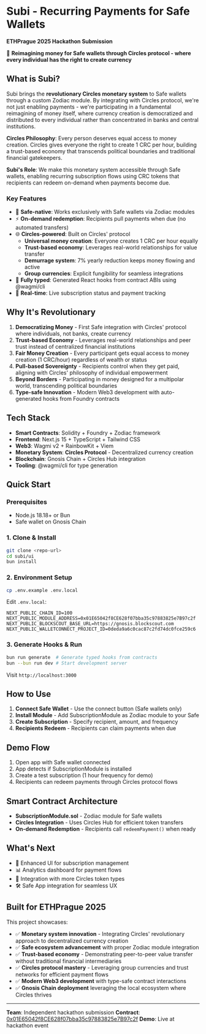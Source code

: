 # Subi - Recurring Payments for Safe Wallets

**ETHPrague 2025 Hackathon Submission**

🚀 **Reimagining money for Safe wallets through Circles protocol - where every individual has the right to create currency**

## What is Subi?

Subi brings the **revolutionary Circles monetary system** to Safe wallets through a custom Zodiac module. By integrating with Circles protocol, we're not just enabling payments - we're participating in a fundamental reimagining of money itself, where currency creation is democratized and distributed to every individual rather than concentrated in banks and central institutions.

**Circles Philosophy**: Every person deserves equal access to money creation. Circles gives everyone the right to create 1 CRC per hour, building a trust-based economy that transcends political boundaries and traditional financial gatekeepers.

**Subi's Role**: We make this monetary system accessible through Safe wallets, enabling recurring subscription flows using CRC tokens that recipients can redeem on-demand when payments become due.

### Key Features

- 🔐 **Safe-native**: Works exclusively with Safe wallets via Zodiac modules
- ⚡ **On-demand redemption**: Recipients pull payments when due (no automated transfers)
- 🌐 **Circles-powered**: Built on Circles' protocol
  - **Universal money creation**: Everyone creates 1 CRC per hour equally
  - **Trust-based economy**: Leverages real-world relationships for value transfer
  - **Demurrage system**: 7% yearly reduction keeps money flowing and active
  - **Group currencies**: Explicit fungibility for seamless integrations
- 🎯 **Fully typed**: Generated React hooks from contract ABIs using @wagmi/cli
- 🔄 **Real-time**: Live subscription status and payment tracking

## Why It's Revolutionary

1. **Democratizing Money** - First Safe integration with Circles' protocol where individuals, not banks, create currency
2. **Trust-based Economy** - Leverages real-world relationships and peer trust instead of centralized financial institutions
3. **Fair Money Creation** - Every participant gets equal access to money creation (1 CRC/hour) regardless of wealth or status
4. **Pull-based Sovereignty** - Recipients control when they get paid, aligning with Circles' philosophy of individual empowerment
5. **Beyond Borders** - Participating in money designed for a multipolar world, transcending political boundaries
6. **Type-safe Innovation** - Modern Web3 development with auto-generated hooks from Foundry contracts

## Tech Stack

- **Smart Contracts**: Solidity + Foundry + Zodiac framework
- **Frontend**: Next.js 15 + TypeScript + Tailwind CSS
- **Web3**: Wagmi v2 + RainbowKit + Viem
- **Monetary System**: **Circles Protocol** - Decentralized currency creation
- **Blockchain**: Gnosis Chain + Circles Hub integration
- **Tooling**: @wagmi/cli for type generation

## Quick Start

### Prerequisites
- Node.js 18.18+ or Bun
- Safe wallet on Gnosis Chain

### 1. Clone & Install
```bash
git clone <repo-url>
cd subi/ui
bun install
```

### 2. Environment Setup
```bash
cp .env.example .env.local
```

Edit `.env.local`:
```env
NEXT_PUBLIC_CHAIN_ID=100
NEXT_PUBLIC_MODULE_ADDRESS=0x01E65042f8CE628f07bba35c97883825e7B97c2f
NEXT_PUBLIC_BLOCKSCOUT_BASE_URL=https://gnosis.blockscout.com
NEXT_PUBLIC_WALLETCONNECT_PROJECT_ID=0deda9a6c0cac87c2fd74dc0fce259c6
```

### 3. Generate Hooks & Run
```bash
bun run generate  # Generate typed hooks from contracts
bun --bun run dev # Start development server
```

Visit `http://localhost:3000`

## How to Use

1. **Connect Safe Wallet** - Use the connect button (Safe wallets only)
2. **Install Module** - Add SubscriptionModule as Zodiac module to your Safe
3. **Create Subscription** - Specify recipient, amount, and frequency
4. **Recipients Redeem** - Recipients can claim payments when due

## Demo Flow

1. Open app with Safe wallet connected
2. App detects if SubscriptionModule is installed
3. Create a test subscription (1 hour frequency for demo)
4. Recipients can redeem payments through Circles protocol flows

## Smart Contract Architecture

- **SubscriptionModule.sol** - Zodiac module for Safe wallets
- **Circles Integration** - Uses Circles Hub for efficient token transfers
- **On-demand Redemption** - Recipients call `redeemPayment()` when ready

## What's Next

- 🎨 Enhanced UI for subscription management
- 📊 Analytics dashboard for payment flows
- 🔄 Integration with more Circles token types
- 🛠️ Safe App integration for seamless UX

## Built for ETHPrague 2025

This project showcases:
- ✅ **Monetary system innovation** - Integrating Circles' revolutionary approach to decentralized currency creation
- ✅ **Safe ecosystem advancement** with proper Zodiac module integration
- ✅ **Trust-based economy** - Demonstrating peer-to-peer value transfer without traditional financial intermediaries
- ✅ **Circles protocol mastery** - Leveraging group currencies and trust networks for efficient payment flows
- ✅ **Modern Web3 development** with type-safe contract interactions
- ✅ **Gnosis Chain deployment** leveraging the local ecosystem where Circles thrives

---

**Team**: Independent hackathon submission
**Contract**: [0x01E65042f8CE628f07bba35c97883825e7B97c2f](https://gnosis.blockscout.com/address/0x01E65042f8CE628f07bba35c97883825e7B97c2f)
**Demo**: Live at hackathon event
